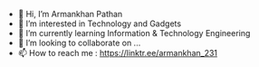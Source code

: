- 👋 Hi, I’m Armankhan Pathan
- 👀 I’m interested in Technology and Gadgets 
- 🌱 I’m currently learning Information & Technology Engineering
- 💞️ I’m looking to collaborate on ...
- 📫 How to reach me : https://linktr.ee/armankhan_231

<!---
armaankhan231/armaankhan231 is a ✨ special ✨ repository because its `README.md` (this file) appears on your GitHub profile.
You can click the Preview link to take a look at your changes.
--->
